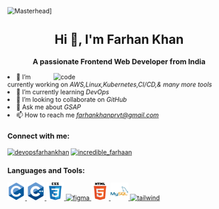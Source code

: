 ![Masterhead](https://media0.giphy.com/media/g06HKnMmtK1aXurndU/200.webp?cid=790b7611664vveaueuqg1df5gzls1tn0k7ip0hcqpc16l8kd&ep=v1_gifs_search&rid=200.webp&ct=g)]
<h1 align="center">Hi 👋, I'm Farhan Khan</h1>
<h3 align="center">A passionate Frontend Web Developer from India</h3>
<img align="right" alt="code" width="400" src="https://t3.ftcdn.net/jpg/06/01/17/18/360_F_601171862_l7yZ0wujj8o2SowiKTUsfLEEx8KunYNd.jpg"

- 🔭 I’m currently working on *AWS,Linux,Kubernetes,CI/CD,& many more tools*
- 🌱 I’m currently learning *DevOps*
- 👯 I’m looking to collaborate on *GitHub*
- 💬 Ask me about *GSAP*
- 📫 How to reach me *farhankhanprvt@gmail.com*

<h3 align="left">Connect with me:</h3>
<p align="left">
<a href="https://linkedin.com/in/devopsfarhankhan" target="blank"><img align="center" src="https://raw.githubusercontent.com/rahuldkjain/github-profile-readme-generator/master/src/images/icons/Social/linked-in-alt.svg" alt="devopsfarhankhan" height="30" width="40" /></a>
<a href="https://instagram.com/incredible_farhaan" target="blank"><img align="center" src="https://raw.githubusercontent.com/rahuldkjain/github-profile-readme-generator/master/src/images/icons/Social/instagram.svg" alt="incredible_farhaan" height="30" width="40" /></a>
</p>

<h3 align="left">Languages and Tools:</h3>
<p align="left"> <a href="https://www.cprogramming.com/" target="_blank" rel="noreferrer"> <img src="https://raw.githubusercontent.com/devicons/devicon/master/icons/c/c-original.svg" alt="c" width="40" height="40"/> </a> <a href="https://www.w3schools.com/cpp/" target="_blank" rel="noreferrer"> <img src="https://raw.githubusercontent.com/devicons/devicon/master/icons/cplusplus/cplusplus-original.svg" alt="cplusplus" width="40" height="40"/> </a> <a href="https://www.w3schools.com/css/" target="_blank" rel="noreferrer"> <img src="https://raw.githubusercontent.com/devicons/devicon/master/icons/css3/css3-original-wordmark.svg" alt="css3" width="40" height="40"/> </a> <a href="https://www.figma.com/" target="_blank" rel="noreferrer"> <img src="https://www.vectorlogo.zone/logos/figma/figma-icon.svg" alt="figma" width="40" height="40"/> </a> <a href="https://www.w3.org/html/" target="_blank" rel="noreferrer"> <img src="https://raw.githubusercontent.com/devicons/devicon/master/icons/html5/html5-original-wordmark.svg" alt="html5" width="40" height="40"/> </a> <a href="https://www.mysql.com/" target="_blank" rel="noreferrer"> <img src="https://raw.githubusercontent.com/devicons/devicon/master/icons/mysql/mysql-original-wordmark.svg" alt="mysql" width="40" height="40"/> </a> <a href="https://tailwindcss.com/" target="_blank" rel="noreferrer"> <img src="https://www.vectorlogo.zone/logos/tailwindcss/tailwindcss-icon.svg" alt="tailwind" width="40" height="40"/> </a> </p>
